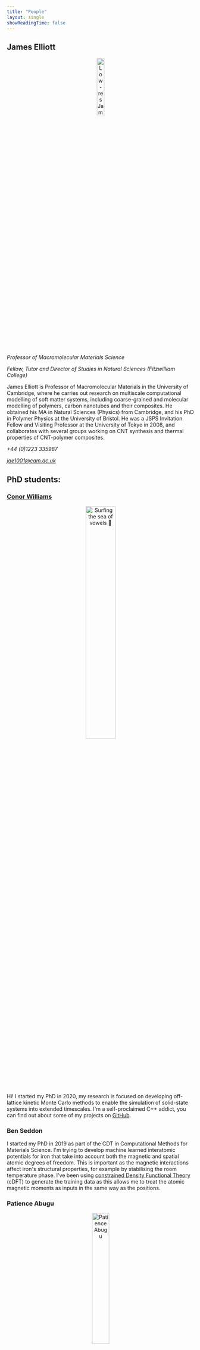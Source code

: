 ```yaml
---
title: "People"
layout: single
showReadingTime: false
---
```


## James Elliott 

<p align="center">
  <img src="jameselliott.jpg" alt="Low-res James" width=20%/>
</p>

*Professor of Macromolecular Materials Science*

*Fellow, Tutor and Director of Studies in Natural Sciences (Fitzwilliam College)*

James Elliott is Professor of Macromolecular Materials in the University of Cambridge, where he carries out research on multiscale computational modelling of soft matter systems, including coarse-grained and molecular modelling of polymers, carbon nanotubes and their composites. He obtained his MA in Natural Sciences (Physics) from Cambridge, and his PhD in Polymer Physics at the University of Bristol. He was a JSPS Invitation Fellow and Visiting Professor at the University of Tokyo in 2008, and collaborates with several groups working on CNT synthesis and thermal properties of CNT-polymer composites.

*+44 (0)1223 335987*

*jae1001@cam.ac.uk*

<!-- ## Post-docs -->

## PhD students:

### [Conor Williams](https://conorwilliams.github.io/)

<p align="center">
  <img src="conor.jpg" alt="Surfing the sea of vowels 🌊" width=40%/>
</p>

Hi! I started my PhD in 2020, my research is focused on developing off-lattice kinetic Monte Carlo methods to enable the simulation of solid-state systems into extended timescales. I'm a self-proclaimed C++ addict, you can find out about some of my projects on [GitHub](https://github.com/ConorWilliams).

### Ben Seddon

I started my PhD in 2019 as part of the CDT in Computational Methods for Materials Science. I'm trying to develop machine learned interatomic potentials for iron that take into account both the magnetic and spatial atomic degrees of freedom. This is important as the magnetic interactions affect iron's structural properties, for example by stabilising the room temperature phase. I've been using [constrained Density Functional Theory](https://pubs.acs.org/doi/10.1021/acs.jctc.2c00673) (cDFT) to generate the training data as this allows me to treat the atomic magnetic moments as inputs in the same way as the positions. 

### Patience Abugu

<p align="center">
  <img src="patience.jpg" alt="Patience Abugu" width=30%/>
</p>

I had my undergraduate degree at the University of Nigeria, Nsukka, where I studied Pure and Industrial Chemistry. After this, I undertook an Erasmus Mundus joint master degree course in <a href="https://master-cne.eu/"> Chemical Nanoengineering </a> with semester rotations in France, Poland and Italy. My master thesis was based on the chemical functionalisation of nanosilica with aminosilane in supercritical carbon dioxide for the preparation of starch-nanosilica composites. My PhD at the University of Cambridge started in October 2022 and I am investigating cellulose nanofibers (CNF) from lignocellulosic biomass, their chemical modification and blends with other biomaterials such as proteins. Ultimately, the aim is to develop bio-based plastic materials with comparable mechanical and gas barrier properties to oil-based plastics used in food packaging. The bio-based plastics will have the added advantage of being biodegradable and/or compostable at the end of their useful life.

### Thomas Højlund-Dodd

<p align="center">
  <img src="thomas.jpg" alt="Thomas Højlund-Dodd" width=30%/>
</p>

Before arriving at Cambridge, I completed an MSc in the study of Energy Systems at the University of Oxford, where I wrote my thesis on the modelling of hybrid renewable energy systems and their integration with hydrogen electrolysers. This followed three years at the University of Manchester where I obtained my BSc in Environmental Science; specialising in the geochemical modelling of interactions between low-temperature fluids and high-strength rock. As part of Cambridge’s AI4ER CDT programme’s 2021 cohort, I finished my first-year MRes with a project on the optimisation of carbon mineralisation in basaltic rock using a sequence of reactive transport model simulation, gradient boosted decision tree emulation, and Bayesian optimisation. Moving from the Department of Earth Sciences to the Department of Materials Science and Metallurgy for my PhD, I currently study the potential for Bayesian optimisation to accelerate the development of sustainable properties in thermoset plastic materials. Current work is split between looking at improvements to recyclability as well as increasing the quantities of sustainably derived feedstocks used.

### Danny van der Haven

<p align="center">
  <img src="Danny.jpg" alt="Danny van der Haven" width=30%/>
</p>

I currently study the compaction of pharmaceutical powders in close collaboration with Novo Nordisk. The majority of my work is computational, focusing on the use and development of numerical methods such as the finite element method (FEM) and discrete element method (DEM). I eventually hope to create a full-scale model of powder compaction that can be parameterised bottom-up by using single-particle data. Before my PhD, I completed the MPhil in Scientific Computing here in Cambridge. Before coming to Cambridge, I did a bachelors in Biomedical Engineering and a master's in Chemical Engineering at Eindhoven University of Technology, mainly focusing on soft matter physics and chemistry.

### Jokūbas Pelanskis

Hellooo! I started my PhD in 2022, my research focuses on mesoscale simulation of thin ionomer films using many-body dissipative particle dynamics. My project aims to improve our understanding of the catalyst layer, which is often manufactured from a thin layer of Nafion. Good understanding of the morphology might help to reduce the cost of the fuel cell by reducing the amount of expensive plattinum within the cell without sacrificing the effciency.

### Ghanshyam Hirani

<p align="center">
  <img src="Ghan.jpeg" alt="Ghanshyam Hirani" width=30%/>
</p>

Hola! Bonjour! Ciao! 你好! I started my PhD in 2020. My project investigates the reinforcing effects of adding graphene nanoplatlets (GNPs) to mechanically recycled polypropylene (rPP) as a method to ameliorate the effects of degradation and recover some of the properties relative to virgin PP (vPP), and provide a mechanistic understanding of the evolution of behaviour within the polymer matrix. Prior to this, I completed an MRes in Graphene Technology at the Department of Engineering here at Cambridge, focusing on the design and fabrication of non-invasive glucose monitoring for diabetes patients using novel graphene-based co-planar waveguide microsensors. I also researched sustainable production methods of multilayer graphene using cellulose nanocrystals in collaboration with the Department of Chemistry. Before Cambridge, I completed a BSc (Hons) in Chemistry and Biomedicine from King's College London. My 3rd year chemistry project looked into electrochemical energy conversion and storage, focusing on hydrogen fuel cells and batteries, and my 3rd year biomedicine project looked into the synthesis and in-vitro testing of various classes of transition metal anti-cancer drugs. I undertooked an MSc in Renewable Energy systems at UCL where I worked on the design and fabrication of ultra-low cost microbial fuel cells (MFCs) for simultaneous wastewater remediation and power generation. Following this, I worked as a visiting researcher at UCL's Department of Environmental Engineering specifically looking into microstructural control of low-cost MFC electrodes and ceramic membranes, and designed pilot scale models for wastewater remediation for implementation in rural Brazilian communities.

### 
<p align="center">
  <img src="Jing.jpeg" alt="Jing Wang" width=30%/>
</p>

I am currently a postdoctoral research associate in smart cellulose nanofibril films in the group of Prof. James A. Elliott, closely collaborating with Prof. Paul Dupree and Prof. Jonathan M. Cullen for the Smart Sustainable Packaging from Plants (S2UPPlant, NERC) project at the University of Cambridge. I obtained my PhD degree in sustainable energy nanomaterials from the University of Bristol (2018-2022) under the supervision of Prof. Stephen J. Eichhorn, in close collaboration with Prof. Magda Titirici at Imperial College London. My PhD research focused on developing sustainable cellulose nanocrystals-based nanocomposites as electrodes and separators for next-generation energy storage technologies. Moreover, I completed an MSc degree in Advanced Composites at the University of Bristol (2017-2018), researching toughened composites using electrospun cellulose nanocrystals/polyetherimide nanofibrous interleaves. 
